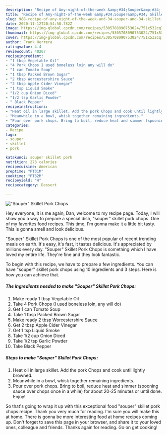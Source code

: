 ```yaml
---
description: "Recipe of Any-night-of-the-week &amp;#34;Souper&amp;#34; Skillet Pork Chops"
title: "Recipe of Any-night-of-the-week &amp;#34;Souper&amp;#34; Skillet Pork Chops"
slug: 988-recipe-of-any-night-of-the-week-and-34-souper-and-34-skillet-pork-chops
date: 2020-11-12T20:54:58.782Z
image: https://img-global.cpcdn.com/recipes/5305708090753024/751x532cq70/souper-skillet-pork-chops-recipe-main-photo.jpg
thumbnail: https://img-global.cpcdn.com/recipes/5305708090753024/751x532cq70/souper-skillet-pork-chops-recipe-main-photo.jpg
cover: https://img-global.cpcdn.com/recipes/5305708090753024/751x532cq70/souper-skillet-pork-chops-recipe-main-photo.jpg
author: Frank Herrera
ratingvalue: 4.4
reviewcount: 40207
recipeingredient:
- "1 tbsp Vegetable Oil"
- "4 Pork Chops I used boneless loin any will do"
- "1 can Tomato Soup"
- "1 tbsp Packed Brown Sugar"
- "2 tbsp Worcestershire Sauce"
- "2 tbsp Apple Cider Vinegar"
- "1 tsp Liquid Smoke"
- "1/2 cup Onion Diced"
- "1/2 tsp Garlic Powder"
- " Black Pepper"
recipeinstructions:
- "Heat oil in large skillet. Add the pork Chops and cook until lightly browned."
- "Meanwhile in a bowl, whisk together remaining ingredients."
- "Pour over pork chops. Bring to boil, reduce heat and simmer (spooning sauce over chops once in a while) for about  20-25 minutes or until done. Enjoy!"
categories:
- Recipe
tags:
- souper
- skillet
- pork

katakunci: souper skillet pork 
nutrition: 273 calories
recipecuisine: American
preptime: "PT31M"
cooktime: "PT32M"
recipeyield: "4"
recipecategory: Dessert

---
```



![&#34;Souper&#34; Skillet Pork Chops](https://img-global.cpcdn.com/recipes/5305708090753024/751x532cq70/souper-skillet-pork-chops-recipe-main-photo.jpg)

Hey everyone, it is me again, Dan, welcome to my recipe page. Today, I will show you a way to prepare a special dish, &#34;souper&#34; skillet pork chops. One of my favorites food recipes. This time, I'm gonna make it a little bit tasty. This is gonna smell and look delicious.

&#34;Souper&#34; Skillet Pork Chops is one of the most popular of recent trending meals on earth. It's easy, it's fast, it tastes delicious. It's appreciated by millions every day. &#34;Souper&#34; Skillet Pork Chops is something which I have loved my entire life. They're fine and they look fantastic.




To begin with this recipe, we have to prepare a few ingredients. You can have &#34;souper&#34; skillet pork chops using 10 ingredients and 3 steps. Here is how you can achieve that.

<!--inarticleads1-->

##### The ingredients needed to make &#34;Souper&#34; Skillet Pork Chops:

1. Make ready 1 tbsp Vegetable Oil
1. Take 4 Pork Chops (I used boneless loin, any will do)
1. Get 1 can Tomato Soup
1. Take 1 tbsp Packed Brown Sugar
1. Make ready 2 tbsp Worcestershire Sauce
1. Get 2 tbsp Apple Cider Vinegar
1. Get 1 tsp Liquid Smoke
1. Take 1/2 cup Onion Diced
1. Take 1/2 tsp Garlic Powder
1. Take  Black Pepper




<!--inarticleads2-->

##### Steps to make &#34;Souper&#34; Skillet Pork Chops:

1. Heat oil in large skillet. Add the pork Chops and cook until lightly browned.
1. Meanwhile in a bowl, whisk together remaining ingredients.
1. Pour over pork chops. Bring to boil, reduce heat and simmer (spooning sauce over chops once in a while) for about  20-25 minutes or until done. Enjoy!




So that's going to wrap it up with this exceptional food &#34;souper&#34; skillet pork chops recipe. Thank you very much for reading. I'm sure you will make this at home. There is gonna be more interesting food at home recipes coming up. Don't forget to save this page in your browser, and share it to your loved ones, colleague and friends. Thanks again for reading. Go on get cooking!
